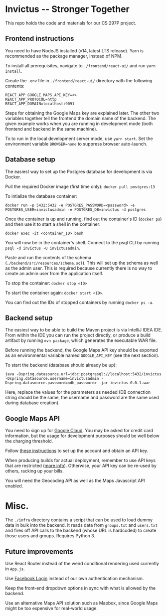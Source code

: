 # Invictus -- Stronger Together 

This repo holds the code and materials for our CS 297P project.

## Frontend instructions

You need to have NodeJS installed (v14, latest LTS release). Yarn is recommended as the package manager, instead of NPM.

To install all prerequisites, navigate to `./frontend/react-ui/` and run `yarn install`.

Create the `.env` file in `./frontend/react-ui/` directory with the following contents:
```
REACT_APP_GOOGLE_MAPS_API_KEY=<>
REACT_APP_PROTOCOL=http
REACT_APP_DOMAIN=localhost:9091
```

Steps for obtaining the Google Maps key are explained later.
The other two variables together tell the frontend the domain name of the backend. The given example works when you are running in development mode (both frontend and backend in the same machine).

To to run in the local development server mode, use `yarn start`.
Set the environment variable `BROWSER=none` to suppress browser auto-launch. 

## Database setup

The easiest way to set up the Postgres database for development is via Docker.

Pull the required Docker image (first time only): `docker pull postgres:13`

To intialize the database container:
```
docker run -p 5432:5432 -e POSTGRES_PASSWORD=<password> -e POSTGRES_USER=invictusadmin -e POSTGRES_DB=invictus -d postgres
```

Once the container is up and running, find out the container's ID (`docker ps`) and then use it to start a shell in the container:
```
docker exec -it <container_ID> bash
```

You will now be in the container's shell. Connect to the psql CLI by running `psql -d invictus -U invictusadmin`.

Paste and run the contents of the schema (`./backend/src/resources/schema.sql`).
This will set up the schema as well as the admin user. This is required because currently there is no way to create an admin user from the application itself.

To stop the container: `docker stop <ID>`

To start the container again: `docker start <ID>`.

You can find out the IDs of stopped containers by running `docker ps -a`.

## Backend setup

The easiest way to be able to build the Maven project is via IntelliJ IDEA IDE. From within the IDE you can run the project directly, or produce a build artifact by running `mvn package`, which generates the executable WAR file.

Before running the backend, the Google Maps API key should be exported as an environmental variable named `GOOGLE_API_KEY` (see the next section).

To start the backend (database should already be up):
```
java -Dspring.datasource.url=jdbc:postgresql://localhost:5432/invictus -Dspring.datasource.username=invictusadmin -Dspring.datasource.password=<db_password> -jar invictus-0.0.1.war
```
 
Here, replace the values for the parameters as needed (DB connection string should be the same, the username and password are the same used during database creation).

## Google Maps API

You need to sign up for [Google Cloud](https://cloud.google.com). You may be asked for credit card information, but the usage for development purposes should be well below the charging threshold.

Follow [these instructions](https://developers.google.com/maps/gmp-get-started) to set up the account and obtain an API key.

When producing builds for actual deployment, remember to use API keys that are restricted ([more info](https://developers.google.com/maps/api-security-best-practices)). Otherwise, your API key can be re-used by others, racking up your bills.

You will need the Geocoding API as well as the Maps Javascript API enabled.

# Misc.

The `./infra` directory contains a script that can be used to load dummy data in bulk into the backend. It reads data from `groups.txt` and `users.txt` and fires off API calls to the backend (whose URL is hardcoded) to create those users and groups. Requires Python 3.

## Future improvements

Use React Router instead of the weird conditional rendering used currently in `App.js`.

Use [Facebook Login](https://developers.facebook.com/docs/facebook-login/web) instead of our own authentication mechanism.

Keep the front-end dropdown options in sync with what is allowed by the backend.

Use an alternative Maps API solution such as Mapbox, since Google Maps might be too expensive for real-world usage.
